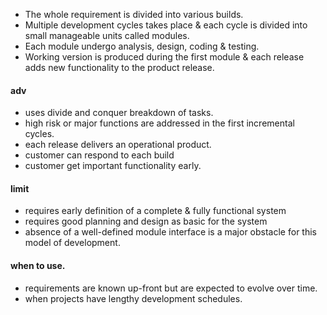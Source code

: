 - The whole requirement is divided into various builds. 
- Multiple development cycles takes place & each cycle is divided into small manageable units called modules. 
- Each module undergo analysis, design, coding & testing. 
- Working version is produced during the first module & each release adds new functionality to the product release. 


#### adv
- uses divide and conquer breakdown of tasks. 
- high risk or major functions are addressed in the first incremental cycles. 
- each release delivers an operational product. 
- customer can respond to each build 
- customer get important functionality early. 

#### limit
- requires early definition of a complete & fully functional system 
- requires good planning and design as basic for the system 
- absence of a well-defined module interface is a major obstacle for this model of development. 

#### when to use. 
- requirements are known up-front but are expected to evolve over time. 
- when projects have lengthy development schedules. 

